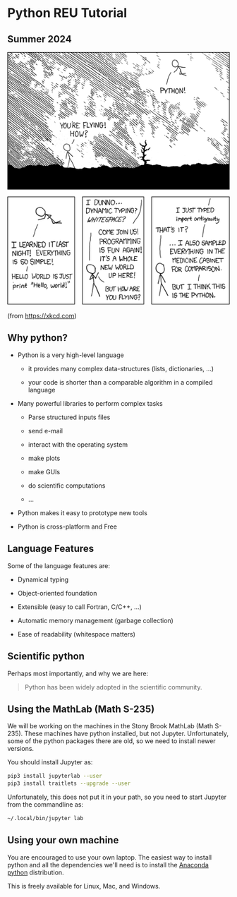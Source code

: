 # Python REU Tutorial
## Summer 2024

![xkcd](01-python-basics/python.png)

(from https://xkcd.com)

## Why python?

* Python is a very high-level language

  * it provides many complex data-structures (lists, dictionaries, ...)

  * your code is shorter than a comparable algorithm in a compiled language

* Many powerful libraries to perform complex tasks

  * Parse structured inputs files

  * send e-mail

  * interact with the operating system

  * make plots

  * make GUIs

  * do scientific computations

  * ...

* Python makes it easy to prototype new tools

* Python is cross-platform and Free

## Language Features

Some of the language features are:

* Dynamical typing

* Object-oriented foundation

* Extensible (easy to call Fortran, C/C++, ...)

* Automatic memory management (garbage collection)

* Ease of readability (whitespace matters)


## Scientific python

Perhaps most importantly, and why we are here:

> Python has been widely adopted in the scientific community.


## Using the MathLab (Math S-235)

We will be working on the machines in the Stony Brook MathLab (Math
S-235).  These machines have python installed, but not Jupyter.
Unfortunately, some of the python packages there are old, so we need
to install newer versions.

You should install Jupyter as:

```bash
pip3 install jupyterlab --user
pip3 install traitlets --upgrade --user
```

Unfortunately, this does not put it in your path, so you need to start
Jupyter from the commandline as:

```bash
~/.local/bin/jupyter lab
```

## Using your own machine

You are encouraged to use your own laptop.  The easiest way to install
python and all the dependencies we'll need is to install the [Anaconda
python](https://www.anaconda.com/) distribution.

This is freely available for Linux, Mac, and Windows.

